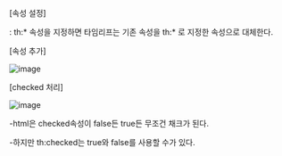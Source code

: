 [속성 설정]

: th:* 속성을 지정하면 타임리프는 기존 속성을 th:* 로 지정한 속성으로 대체한다.

[속성 추가]

![image](https://user-images.githubusercontent.com/108928206/184476321-8d352cdb-1cff-4b11-af26-5a434d016d36.png)

[checked 처리]

![image](https://user-images.githubusercontent.com/108928206/184476326-9314f0ee-b209-4a18-8af6-5c8fd5d6ac04.png)

-html은 checked속성이 false든 true든 무조건 채크가 된다.

-하지만 th:checked는 true와 false를 사용할 수가 있다.

